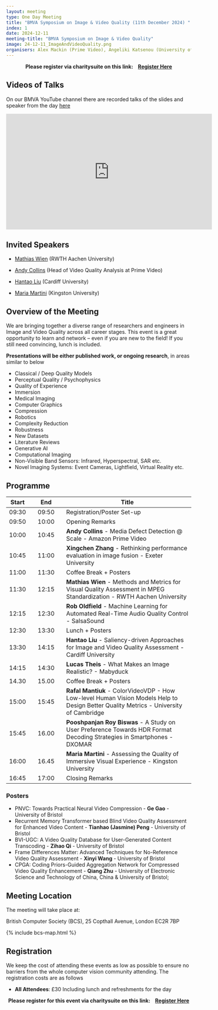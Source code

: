 ```yaml
---
layout: meeting
type: One Day Meeting
title: "BMVA Symposium on Image & Video Quality (11th December 2024) "
index: 1
date: 2024-12-11
meeting-title: "BMVA Symposium on Image & Video Quality"
image: 24-12-11_ImageAndVideoQuality.png
organisers: Alex Mackin (Prime Video), Angeliki Katsenou (University of Bristol), Aaron Zhang (University of Bristol)
---
```


<div class="alert mt-3 alert-info" style="text-align:center;">
<span><strong>Please register via charitysuite on this link: &nbsp;&nbsp;
<a class="btn btn-warning" role="button" href="https://bmva.charitysuite.com/events/ismhd4ut">Register Here</a></strong></span>
</div>

## Videos of Talks

On our BMVA YouTube channel there are recorded talks of the slides and speaker from the day [here](https://www.youtube.com/playlist?list=PLW8VWHVjepItaIQcKaWypRgOD6CePOWHk)

<div class="container">
	<div class="row"><div class="col-xs-12 col-lg-10 mx-auto">
		<div class="video-container">
			<iframe width="560" height="315" src="https://www.youtube.com/embed/videoseries?list=PLW8VWHVjepItaIQcKaWypRgOD6CePOWHk " frameborder="0" allow="autoplay; encrypted-media" allowfullscreen></iframe>
		</div>
	</div></div>
</div>


## Invited Speakers

* [Mathias Wien](https://www.lfb.rwth-aachen.de/en/institute/team/wien/) (RWTH Aachen University)

* [Andy Collins](https://www.linkedin.com/in/andrew-collins-bba8b0/) (Head of Video Quality Analysis at Prime Video)

* [Hantao Liu](https://profiles.cardiff.ac.uk/staff/liuh35) (Cardiff University)

* [Maria Martini](https://www.kingston.ac.uk/staff/profile/professor-maria-martini-290/) (Kingston University)


## Overview of the Meeting

We are bringing together a diverse range of researchers and engineers in Image and Video Quality across all career stages. This event is a great opportunity to learn and network – even if you are new to the field! If you still need convincing, lunch is included.

**Presentations will be either published work, or ongoing research**, in areas similar to below
*	Classical / Deep Quality Models
*	Perceptual Quality / Psychophysics
*	Quality of Experience
*	Immersion
*	Medical Imaging
*	Computer Graphics
*	Compression
*	Robotics
*	Complexity Reduction
*	Robustness
*	New Datasets
*	Literature Reviews
*	Generative AI
*	Computational Imaging
*	Non-Visible Band Sensors: Infrared, Hyperspectral, SAR etc.
*	Novel Imaging Systems: Event Cameras, Lightfield, Virtual Reality etc. 


## Programme

| Start 	|   	| End    	|   	| Title                                        	|
|-------	|---	|--------	|---	|----------------------------------------------	|
| 09:30 	|   	| 09:50  	|   	| Registration/Poster Set-up                   	|
| 09:50 	|   	| 10:00  	|   	| Opening Remarks                              	|
| 10:00 	|   	| 10:45  	|   	| **Andy Collins** - Media Defect Detection @ Scale - Amazon Prime Video             	|
| 10:45 	|   	| 11:00  	|   	| **Xingchen Zhang** - Rethinking performance evaluation in image fusion - Exeter University           	|
| 11:00 	|   	| 11:30  	|   	| Coffee Break + Posters                       	|
| 11:30 	|   	| 12:15  	|   	| **Mathias Wien** - Methods and Metrics for Visual Quality Assessment in MPEG Standardization - RWTH Aachen University   	|                	
| 12:15 	|   	| 12:30  	|   	| **Rob Oldfield** - Machine Learning for Automated Real-Time Audio Quality Control -  SalsaSound        	|                	
| 12:30 	|   	| 13:30  	|   	|  Lunch + Posters                     	|
| 13:30 	|   	| 14:15  	|   	| **Hantao Liu** - Saliency-driven Approaches for Image and Video Quality Assessment -  Cardiff University        	|     
| 14:15 	|   	| 14:30  	|   	| **Lucas Theis** - What Makes an Image Realistic? -  Mabyduck       	|     
| 14.30     |       | 15.00     |       | Coffee Break + Posters                        |
| 15:00 	|   	| 15:45  	|   	| **Rafal Mantiuk** - ColorVideoVDP - How Low-level Human Vision Models Help to Design Better Quality Metrics - University of Cambridge   	|       	
| 15:45 	|   	| 16.00  	|   	| **Pooshpanjan Roy Biswas** - A Study on User Preference Towards HDR Format Decoding Strategies in Smartphones - DXOMAR          	|     
| 16:00 	|   	| 16.45  	|   	| **Maria Martini** - Assessing the Quality of Immersive Visual Experience -  Kingston University         	|     
| 16:45 	|   	| 17:00  	|   	| Closing Remarks                              	|



### Posters
* PNVC: Towards Practical Neural Video Compression - **Ge Gao** - University of Bristol
* Recurrent Memory Transformer based Blind Video Quality Assessment for Enhanced Video Content - **Tianhao (Jasmine) Peng** - University of Bristol
* BVI-UGC: A Video Quality Database for User-Generated Content Transcoding - **Zihao Qi** - University of Bristol
* Frame Differences Matter: Advanced Techniques for No-Reference Video Quality Assessment - **Xinyi Wang** - University of Bristol
* CPGA: Coding Priors-Guided Aggregation Network for Compressed Video Quality Enhancement - **Qiang Zhu** - University of Electronic Science and Technology of China, China & University of Bristol;

## Meeting Location

The meeting will take place at:

British Computer Society (BCS), 25 Copthall Avenue, London EC2R 7BP

{% include bcs-map.html %}

## Registration

We keep the cost of attending these events as low as possible to ensure no barriers from the whole computer vision community attending. 
The registration costs are as follows 
- **All Attendees**:  £30
Including lunch and refreshments for the day


<div class="alert mt-3 alert-info" style="text-align:center;">
<span><strong>Please register for this event via charitysuite on this link: &nbsp;&nbsp;
<a class="btn btn-warning" role="button" href="https://bmva.charitysuite.com/events/ismhd4ut">Register Here</a></strong></span>
</div>




